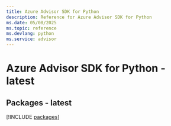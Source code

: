 ```yaml
---
title: Azure Advisor SDK for Python
description: Reference for Azure Advisor SDK for Python
ms.date: 05/08/2025
ms.topic: reference
ms.devlang: python
ms.service: advisor
---
```

# Azure Advisor SDK for Python - latest
## Packages - latest
[!INCLUDE [packages](advisor-index.md)]